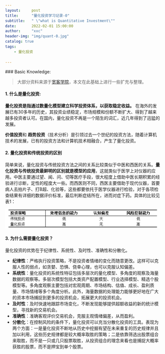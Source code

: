 ```yaml
---
layout:     post
title:      "量化投资学习记录-0"
subtitle:   " \"what is Quantitative Investment\""
date:       2022-02-01 15:00:00
author:     "xxc"
header-img: "img/quant-0.jpg"
catalog: true
tags:
    - 量化投资

---
```

<head>
    <script src="https://cdn.mathjax.org/mathjax/latest/MathJax.js?config=TeX-AMS-MML_HTMLorMML" type="text/javascript"></script>
    <script type="text/x-mathjax-config">
        MathJax.Hub.Config({
            tex2jax: {
            skipTags: ['script', 'noscript', 'style', 'textarea', 'pre'],
            inlineMath: [['$','$']]
            }
        });
    </script>
</head>
### Basic Knowledge:

> 大部分资料来源于[宽客学院](https://bigquant.com/tutorial/)，本文在此基础上进行一些扩充与整理。

#### 1. 什么是量化投资:

**量化投资是指通过数量化模型建立科学投资体系，以获取稳定收益。** 在海外的发展已有30多年的历史，其投资业绩稳定，市场规模和份额不断扩大、得到了越来越多投资者认可。在国内，量化投资不再是一个陌生的词汇，近几年得到了迅猛的发展。

**价值投资**和 **趋势投资**（技术分析）是引领过去一个世纪的投资方法，随着计算机技术的发展，已有的投资方法和计算机技术相融合，产生了量化投资。

#### 2. 量化投资和传统投资的区别

简单来说，量化投资与传统投资方法之间的关系比较类似于中医和西医的关系。**量化投资与传统投资最鲜明的区别就是模型的应用**，这就类似于医学上对仪器的应用。中医主要通过望、闻、问、切等医疗手段，很大程度上借助中医长期积累的经验进行诊断，定性的程度大一些。而西医则不同，西医主要借助于现代仪器，首要病人去拍片子、打B超、化验等，这些都要依托于医学仪器进行检验，对于各项检查结果有详细的数据评价标准，最后判断症结所在，进而对症下药。具体的比较见表1：

![quant-contrast](/img/quant-contrast.png)

#### 3. 为什么需要量化投资？

量化投资的优势在于纪律性、系统性、及时性、准确性和分散化。

- **纪律性**：严格执行投资策略，不是投资者情绪的变化而随意更改。这样可以克服人性的弱点，如贪婪、恐惧、侥幸心理，也可以克服认知偏差。
- **系统性**：量化投资的系统性特征包括多层次的量化模型、多角度的观察及海量数据的观察等。多层次模型包括大类资产配置模型、行业选择模型、精选个股模型等。多角度观察主要包括对宏观周期、市场结构、估值、成长、盈利质量、市场情绪等多个角度分析。此外，海量数据的处理能力能够更好地在广大的资本市场捕捉到更多的投资机会，拓展更大的投资机会。
- **及时性**：及时快速地跟踪市场变化，不断发现能够提供超额收益的新的统计模型，寻找新的交易机会。
- **准确性**：准确客观评价交易机会，克服主观情绪偏差，从而盈利。
- **分散化**：在控制风险的条件下，量化投资可以充当分散化投资的工具。表现为两个方面：一是量化投资不断地从历史中挖掘有望在未来重复的历史规律并且加以利用，这些历史规律都是较大概率取胜的策略；二是依靠筛选出股票组合来取胜，而不是一只或几只股票取胜，从投资组合的理念来看也是捕捉大概率获胜的股票，而不是押宝到单个股票。
